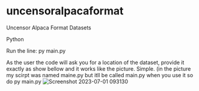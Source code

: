 # uncensoralpacaformat
Uncensor Alpaca Format Datasets

Python

Run the line: py main.py

As the user the code will ask you for a location of the dataset, provide it exactly as show bellow and it works like the picture.
Simple. (in the picture my scirpt was named maine.py but itll be called main.py when you use it so do py main.py
![Screenshot 2023-07-01 093130](https://github.com/NickWithBotronics/uncensoralpacaformat/assets/122953474/3ac82f95-f303-4575-849b-99c366f2c323)

